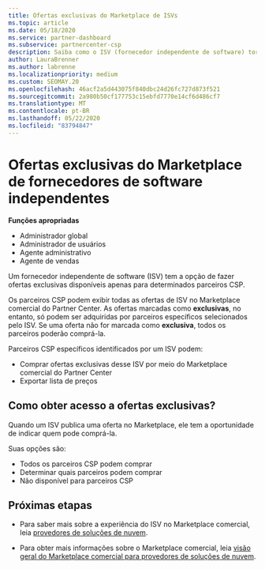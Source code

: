 ```yaml
---
title: Ofertas exclusivas do Marketplace de ISVs
ms.topic: article
ms.date: 05/18/2020
ms.service: partner-dashboard
ms.subservice: partnercenter-csp
description: Saiba como o ISV (fornecedor independente de software) torna determinadas ofertas exclusivas e disponíveis somente para parceiros CSP específicos.
author: LauraBrenner
ms.author: labrenne
ms.localizationpriority: medium
ms.custom: SEOMAY.20
ms.openlocfilehash: 46acf2a5d443075f840dbc24d26fc727d873f521
ms.sourcegitcommit: 2a980b50cf177753c15ebfd7770e14cf6d486cf7
ms.translationtype: MT
ms.contentlocale: pt-BR
ms.lasthandoff: 05/22/2020
ms.locfileid: "83794847"
---
```

# <a name="marketplace-exclusive-offers-from-independent-software-vendors"></a>Ofertas exclusivas do Marketplace de fornecedores de software independentes

**Funções apropriadas**

- Administrador global
- Administrador de usuários
- Agente administrativo
- Agente de vendas

Um fornecedor independente de software (ISV) tem a opção de fazer ofertas exclusivas disponíveis apenas para determinados parceiros CSP.

Os parceiros CSP podem exibir todas as ofertas de ISV no Marketplace comercial do Partner Center. As ofertas marcadas como **exclusivas**, no entanto, só podem ser adquiridas por parceiros específicos selecionados pelo ISV. Se uma oferta não for marcada como **exclusiva**, todos os parceiros poderão comprá-la.

Parceiros CSP específicos identificados por um ISV podem:

- Comprar ofertas exclusivas desse ISV por meio do Marketplace comercial do Partner Center
- Exportar lista de preços

## <a name="how-do-you-gain-access-to-exclusive-offers"></a>Como obter acesso a ofertas exclusivas?

Quando um ISV publica uma oferta no Marketplace, ele tem a oportunidade de indicar quem pode comprá-la.

Suas opções são:

- Todos os parceiros CSP podem comprar
- Determinar quais parceiros podem comprar
- Não disponível para parceiros CSP

## <a name="next-steps"></a>Próximas etapas

- Para saber mais sobre a experiência do ISV no Marketplace comercial, leia [provedores de soluções de nuvem](https://docs.microsoft.com/azure/marketplace/cloud-solution-providers).

- Para obter mais informações sobre o Marketplace comercial, leia [visão geral do Marketplace comercial para provedores de soluções de nuvem](csp-commercial-marketplace-overview.md).
